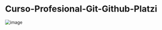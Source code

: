 # Curso-Profesional-Git-Github-Platzi

![image](https://user-images.githubusercontent.com/53313625/176477986-010fa322-9662-481d-9af2-29ccaf5b71df.png)
